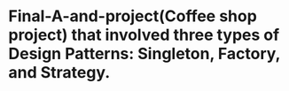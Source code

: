 # Final-A-and-project(Coffee shop project) that involved three types of Design Patterns: Singleton, Factory, and Strategy.
